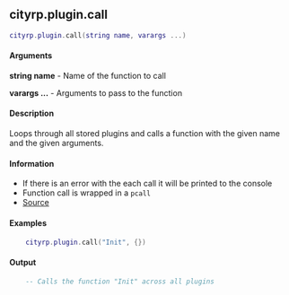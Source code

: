 
## cityrp.plugin.call

```lua
cityrp.plugin.call(string name, varargs ...)
```

#### Arguments

**string name** - Name of the function to call

**varargs ...** - Arguments to pass to the function

#### Description
Loops through all stored plugins and calls a function with the given name and the given arguments.

#### Information
* If there is an error with the each call it will be printed to the console
* Function call is wrapped in a `pcall`
* [Source](https://app.assembla.com/spaces/roleplaygamemode/subversion/source/HEAD/gamemode/core/libraries/sh_plugin.lua#ln15)

#### Examples
```lua
	cityrp.plugin.call("Init", {})
```

#### Output
```lua
	-- Calls the function "Init" across all plugins
```
